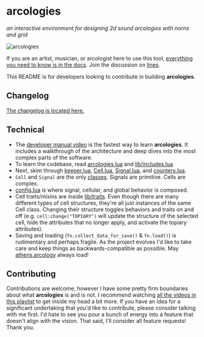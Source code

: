 # arcologies

_an interactive environment for designing 2d sound arcologies with norns and grid_

![arcologies](https://tyleretters.github.io/arcologies-docs/assets/images/arcologies-landscape.jpg)

If you are an artist, musician, or arcologist here to use this tool, [everything you need to know is in the docs](https://tyleretters.github.io/arcologies-docs). Join the discussion on [lines](https://l.llllllll.co/arcologies).

This README is for developers looking to contribute in building **arcologies**.

## Changelog

[The changelog is located here.](https://tyleretters.github.io/arcologies-docs#changelog)

## Technical


- The [developer manual video](https://www.youtube.com/watch?v=NJlO2jajM6k) is the fastest way to learn **arcologies**. It includes a walkthrough of the architecture and deep dives into the most complex parts of the software.
- To learn the codebase, read [arcologies.lua](https://github.com/tyleretters/arcologies/blob/main/arcologies.lua) and [lib/includes.lua](https://github.com/tyleretters/arcologies/blob/main/lib/includes.lua).
- Next, skim through [keeper.lua](https://github.com/tyleretters/arcologies/blob/main/lib/keeper.lua), [Cell.lua](https://github.com/tyleretters/arcologies/blob/main/lib/Cell.lua), [Signal.lua](https://github.com/tyleretters/arcologies/blob/main/lib/Signal.lua), and [counters.lua](https://github.com/tyleretters/arcologies/blob/main/lib/counters.lua).
- `Cell` and `Signal` are the only [classes](https://www.lua.org/pil/16.1.html). Signals are primitive. Cells are complex.
- [config.lua](https://github.com/tyleretters/arcologies/blob/main/lib/config.lua) is where signal, cellular, and global behavior is composed.
- Cell traits/mixins are inside [lib/traits](https://github.com/tyleretters/arcologies/blob/main/lib/traits). Even though there are many different types of cell structures, they're all just instances of the same Cell class. Changing their structure toggles behaviors and traits on and off (e.g. `cell:change("TOPIARY")` will update the structure of the selected cell, hide the attributes that no longer apply, and activate the topiary attributes).
- Saving and loading (`fn.collect_data_for_save()` & `fn.load()`) is rudimentary and perhaps fragile. As the project evolves I'd like to take care and keep things as backwards-compatible as possible. May [athens.arcology](https://gist.github.com/tyleretters/384db1a15e645440141a627fdead50d9) always load!

## Contributing

Contributions are welcome, however I have some pretty firm boundaries about what **arcologies** is and is not. I recommend watching [all the videos in this playlist](https://www.youtube.com/playlist?list=PLe1BFUbUceS2N5GLgORKQrw1bsz2ZLwJ3) to get inside my head a bit more. If you have an idea for a significant undertaking that you'd like to contribute, please consider talking with me first. I'd hate to see you pour a bunch of energy into a feature that doesn't align with the vision. That said, I'll consider all feature requests! Thank you.
